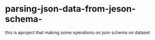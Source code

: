 # parsing-json-data-from-jeson-schema-
this is aproject that making some operations on json schema on dataset 
